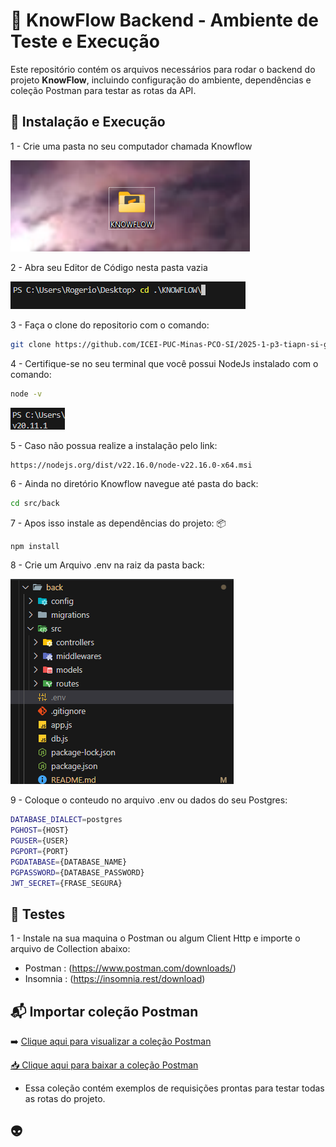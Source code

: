 
# 🧪  KnowFlow Backend - Ambiente de Teste e Execução


Este repositório contém os arquivos necessários para rodar o backend do projeto **KnowFlow**, incluindo configuração do ambiente, dependências e coleção Postman para testar as rotas da API.


## 🚀 Instalação e Execução


1 - Crie uma pasta no seu computador chamada Knowflow 

![Pasta Criada](../../docs/images/pasta_criada.png)

2 - Abra seu Editor de Código nesta pasta vazia

![Mudar de Pasta](../../docs/images/mude_pasta.png)

3 - Faça o clone do repositorio com o comando: 

```bash
git clone https://github.com/ICEI-PUC-Minas-PCO-SI/2025-1-p3-tiapn-si-grupo-1.git .
```

4 - Certifique-se no seu terminal que você possui NodeJs instalado com o comando:

```bash
node -v
```

![Versão node](../../docs/images/node_version.png)

5 - Caso não possua realize a instalação pelo link:

```bash
https://nodejs.org/dist/v22.16.0/node-v22.16.0-x64.msi
``` 

6 - Ainda no diretório Knowflow navegue até pasta do back:

```bash
cd src/back
```

7 - Apos isso instale as dependências do projeto: :package:

```
npm install
```

8 - Crie um Arquivo .env na raiz da pasta back:

![Criando o Env](../../docs/images/create_env.png)

9 - Coloque o conteudo no arquivo .env ou dados do seu Postgres:
```bash
DATABASE_DIALECT=postgres
PGHOST={HOST}
PGUSER={USER}
PGPORT={PORT}
PGDATABASE={DATABASE_NAME}
PGPASSWORD={DATABASE_PASSWORD}
JWT_SECRET={FRASE_SEGURA}
```


## 📖 Testes

1 - Instale na sua maquina o Postman ou algum Client Http e importe o arquivo de Collection abaixo:

- Postman : (https://www.postman.com/downloads/)
- Insomnia : (https://insomnia.rest/download)


## 📬 Importar coleção Postman

➡️ [Clique aqui para visualizar a coleção Postman](./postman/knowflow_collection.json)

<a href="https://raw.githubusercontent.com/ICEI-PUC-Minas-PCO-SI/2025-1-p3-tiapn-si-grupo-1/developer/src/back/postman/knowflow_collection.json" download="knowflow_collection.json">
📥 Clique aqui para baixar a coleção Postman
</a>


- Essa coleção contém exemplos de requisições prontas para testar todas as rotas do projeto.  



## 👽 
